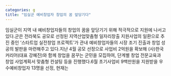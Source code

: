 ```yaml
---
categories: g
title: "임실군 예비창업자 창업의 꿈 앞당기다"
---
```

임실군이 지역 내 예비창업자들의 창업의 꿈을 앞당기기 위해 적극적으로 지원에 나서고 있다.군은 전라북도 공모로 선정된 지역산업맞춤형 일자리창출 지원사업의 일환으로 추진 중인 ‘스타트업 실전창업 프로젝트’가 관내 예비창업자들의 시장 조기 진출과 창업 성공의 발판을 마련해주고 있다.지난 4월 공모 선정으로 사업비 2억원을 확보해 (사)한국커리어(대표 강혜진)와 함께 창업을 꿈꾸는 군민을 모집하여, 단계별 창업 전문교육과 창업 사업계획서 맞춤형 컨설팅 등을 진행했다.6월 초기사업비 9백만원을 지원받을 우수예비창업자 13명을 선정, 현재는